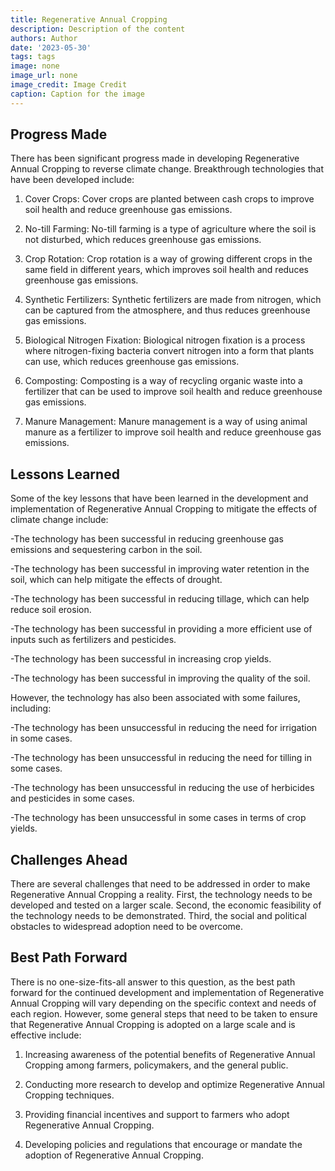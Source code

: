 ```yaml
---
title: Regenerative Annual Cropping
description: Description of the content
authors: Author
date: '2023-05-30'
tags: tags
image: none
image_url: none
image_credit: Image Credit
caption: Caption for the image
---
```


## Progress Made

There has been significant progress made in developing Regenerative Annual Cropping to reverse climate change. Breakthrough technologies that have been developed include:

1. Cover Crops: Cover crops are planted between cash crops to improve soil health and reduce greenhouse gas emissions.

2. No-till Farming: No-till farming is a type of agriculture where the soil is not disturbed, which reduces greenhouse gas emissions.

3. Crop Rotation: Crop rotation is a way of growing different crops in the same field in different years, which improves soil health and reduces greenhouse gas emissions.

4. Synthetic Fertilizers: Synthetic fertilizers are made from nitrogen, which can be captured from the atmosphere, and thus reduces greenhouse gas emissions.

5. Biological Nitrogen Fixation: Biological nitrogen fixation is a process where nitrogen-fixing bacteria convert nitrogen into a form that plants can use, which reduces greenhouse gas emissions.

6. Composting: Composting is a way of recycling organic waste into a fertilizer that can be used to improve soil health and reduce greenhouse gas emissions.

7. Manure Management: Manure management is a way of using animal manure as a fertilizer to improve soil health and reduce greenhouse gas emissions.

## Lessons Learned

Some of the key lessons that have been learned in the development and implementation of Regenerative Annual Cropping to mitigate the effects of climate change include:

-The technology has been successful in reducing greenhouse gas emissions and sequestering carbon in the soil.

-The technology has been successful in improving water retention in the soil, which can help mitigate the effects of drought.

-The technology has been successful in reducing tillage, which can help reduce soil erosion.

-The technology has been successful in providing a more efficient use of inputs such as fertilizers and pesticides.

-The technology has been successful in increasing crop yields.

-The technology has been successful in improving the quality of the soil.

However, the technology has also been associated with some failures, including:

-The technology has been unsuccessful in reducing the need for irrigation in some cases.

-The technology has been unsuccessful in reducing the need for tilling in some cases.

-The technology has been unsuccessful in reducing the use of herbicides and pesticides in some cases.

-The technology has been unsuccessful in some cases in terms of crop yields.

## Challenges Ahead

There are several challenges that need to be addressed in order to make Regenerative Annual Cropping a reality. First, the technology needs to be developed and tested on a larger scale. Second, the economic feasibility of the technology needs to be demonstrated. Third, the social and political obstacles to widespread adoption need to be overcome.

## Best Path Forward

There is no one-size-fits-all answer to this question, as the best path forward for the continued development and implementation of Regenerative Annual Cropping will vary depending on the specific context and needs of each region. However, some general steps that need to be taken to ensure that Regenerative Annual Cropping is adopted on a large scale and is effective include:

1. Increasing awareness of the potential benefits of Regenerative Annual Cropping among farmers, policymakers, and the general public.

2. Conducting more research to develop and optimize Regenerative Annual Cropping techniques.

3. Providing financial incentives and support to farmers who adopt Regenerative Annual Cropping.

4. Developing policies and regulations that encourage or mandate the adoption of Regenerative Annual Cropping.
